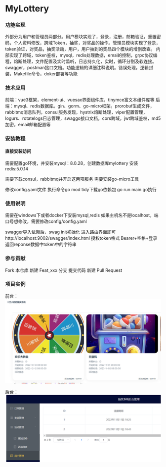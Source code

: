 # MyLottery


### 功能实现

   外部分为用户和管理员两部分。用户模块实现了，登录，注册，邮箱验证，重置密码，个人资料修改，跨域Token，抽奖，对奖品的操作。管理员模块实现了登录，token验证，对奖品，抽奖活动，用户，用户抽到的奖品四个模块的增删改查。
		内部实现了跨域，token鉴权，mysql，redis处理数据，emai的控制，grpc协议编程，熔断处理，文件配置及实时监听，日志持久化，实时，循环分割及软连接。swagger，postman接口文档。功能逻辑的详细注释说明。错误处理，逻辑封装，Makefile命令，doker部署等功能

### 技术应用

前端：vue3框架，element-ui、vuesax界面组件库，tinymce富文本组件库等
后端：mysql、redis数据库。gin、gorm、go-micro框架。prorobuf生成文件，rabbitmq消息队列，consul服务发现，hystrix熔断处理，viper配置管理，logurs、rotatelogs日志管理，swaggo接口文档，cors跨域，jwt跨域鉴权，md5加密，email邮箱配置等

### 安装教程


#### 直接安装访问
需要配置go环境，并安装mysql：8.0.28，创建数据库mylottery
安装redis:5.0.14 

需要下载consul，rabbitmq并开启这两项服务
需要安装go-micro工具

修改config.yaml文件
执行命令go mod tidy下载go依赖包
go run main.go执行


### 使用说明

需要在windows下或者docker下安装mysql,redis
如果主机名不是localhost，端口号想修改，需要修改config/config.yaml

swagger导入依赖后，swag init初始化 进入路由界面即可http://localhost:9002/swagger/index.html
授权token格式 Bearer+空格+登录返回reponse数据中token中的字符串

### 参与贡献

Fork 本仓库
新建 Feat_xxx 分支
提交代码
新建 Pull Request

### 项目实例

前台：
![前台](https://github.com/shisanxiaobai/MyLottery/blob/main/image/Snipaste_2022-11-11_21-42-11.png)

后台：
![后台](https://github.com/shisanxiaobai/MyLottery/blob/main/image/Snipaste_2022-11-11_21-42-39.png)
